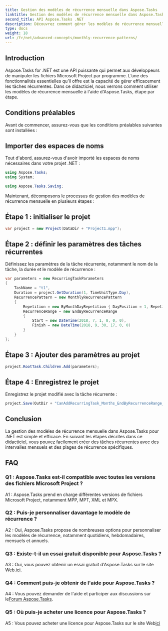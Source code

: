 ```yaml
---
title: Gestion des modèles de récurrence mensuelle dans Aspose.Tasks
linktitle: Gestion des modèles de récurrence mensuelle dans Aspose.Tasks
second_title: API Aspose.Tasks .NET
description: Découvrez comment gérer les modèles de récurrence mensuelle dans Aspose.Tasks pour .NET avec ce didacticiel étape par étape.
type: docs
weight: 18
url: /fr/net/advanced-concepts/monthly-recurrence-patterns/
---
```

## Introduction

Aspose.Tasks for .NET est une API puissante qui permet aux développeurs de manipuler les fichiers Microsoft Project par programme. L’une des fonctionnalités essentielles qu’il offre est la capacité de gérer efficacement les tâches récurrentes. Dans ce didacticiel, nous verrons comment utiliser les modèles de récurrence mensuelle à l'aide d'Aspose.Tasks, étape par étape.

## Conditions préalables

Avant de commencer, assurez-vous que les conditions préalables suivantes sont installées :

## Importer des espaces de noms

Tout d'abord, assurez-vous d'avoir importé les espaces de noms nécessaires dans votre projet .NET :

```csharp
using Aspose.Tasks;
using System;

using Aspose.Tasks.Saving;
```

Maintenant, décomposons le processus de gestion des modèles de récurrence mensuelle en plusieurs étapes :

## Étape 1 : initialiser le projet

```csharp
var project = new Project(DataDir + "Project1.mpp");
```

## Étape 2 : définir les paramètres des tâches récurrentes

Définissez les paramètres de la tâche récurrente, notamment le nom de la tâche, la durée et le modèle de récurrence :

```csharp
var parameters = new RecurringTaskParameters
{
    TaskName = "t1",
    Duration = project.GetDuration(1, TimeUnitType.Day),
    RecurrencePattern = new MonthlyRecurrencePattern
    {
        Repetition = new ByMonthDayRepetition { DayPosition = 1, RepetitionInterval = 2 },
        RecurrenceRange = new EndByRecurrenceRange
        {
            Start = new DateTime(2018, 7, 1, 8, 0, 0),
            Finish = new DateTime(2018, 9, 30, 17, 0, 0)
        }
    }
};
```

## Étape 3 : Ajouter des paramètres au projet

```csharp
project.RootTask.Children.Add(parameters);
```

## Étape 4 : Enregistrez le projet

Enregistrez le projet modifié avec la tâche récurrente :

```csharp
project.Save(OutDir + "CanAddRecurringTask_Months_EndByRecurrenceRange_Test_out.mpp", SaveFileFormat.Mpp);
```

## Conclusion

La gestion des modèles de récurrence mensuelle dans Aspose.Tasks pour .NET est simple et efficace. En suivant les étapes décrites dans ce didacticiel, vous pouvez facilement créer des tâches récurrentes avec des intervalles mensuels et des plages de récurrence spécifiques.

## FAQ

### Q1 : Aspose.Tasks est-il compatible avec toutes les versions des fichiers Microsoft Project ?

A1 : Aspose.Tasks prend en charge différentes versions de fichiers Microsoft Project, notamment MPP, MPT, XML et MPX.

### Q2 : Puis-je personnaliser davantage le modèle de récurrence ?

A2 : Oui, Aspose.Tasks propose de nombreuses options pour personnaliser les modèles de récurrence, notamment quotidiens, hebdomadaires, mensuels et annuels.

### Q3 : Existe-t-il un essai gratuit disponible pour Aspose.Tasks ?

 A3 : Oui, vous pouvez obtenir un essai gratuit d'Aspose.Tasks sur le site Web.[ici](https://releases.aspose.com/).

### Q4 : Comment puis-je obtenir de l'aide pour Aspose.Tasks ?

 A4 : Vous pouvez demander de l'aide et participer aux discussions sur le[Forum Aspose.Tasks](https://forum.aspose.com/c/tasks/15).

### Q5 : Où puis-je acheter une licence pour Aspose.Tasks ?

 A5 : Vous pouvez acheter une licence pour Aspose.Tasks sur le site Web[ici](https://purchase.aspose.com/buy)